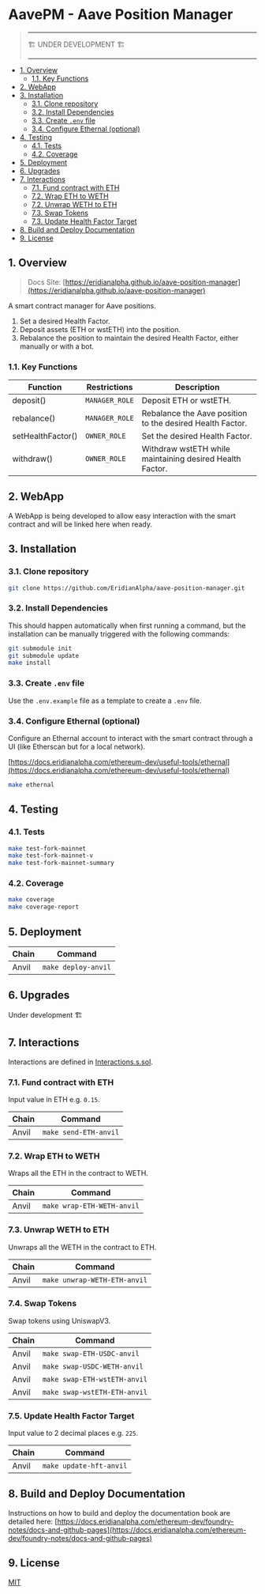 # AavePM - Aave Position Manager

> ---
>
> 🏗️ UNDER DEVELOPMENT 🏗️
>
> ---

- [1. Overview](#1-overview)
  - [1.1. Key Functions](#11-key-functions)
- [2. WebApp](#2-webapp)
- [3. Installation](#3-installation)
  - [3.1. Clone repository](#31-clone-repository)
  - [3.2. Install Dependencies](#32-install-dependencies)
  - [3.3. Create `.env` file](#33-create-env-file)
  - [3.4. Configure Ethernal (optional)](#34-configure-ethernal-optional)
- [4. Testing](#4-testing)
  - [4.1. Tests](#41-tests)
  - [4.2. Coverage](#42-coverage)
- [5. Deployment](#5-deployment)
- [6. Upgrades](#6-upgrades)
- [7. Interactions](#7-interactions)
  - [7.1. Fund contract with ETH](#71-fund-contract-with-eth)
  - [7.2. Wrap ETH to WETH](#72-wrap-eth-to-weth)
  - [7.2. Unwrap WETH to ETH](#72-unwrap-weth-to-eth)
  - [7.3. Swap Tokens](#73-swap-tokens)
  - [7.3. Update Health Factor Target](#73-update-health-factor-target)
- [8. Build and Deploy Documentation](#8-build-and-deploy-documentation)
- [9. License](#9-license)

## 1. Overview

> Docs Site: [https://eridianalpha.github.io/aave-position-manager](https://eridianalpha.github.io/aave-position-manager)

A smart contract manager for Aave positions.

1. Set a desired Health Factor.
2. Deposit assets (ETH or wstETH) into the position.
3. Rebalance the position to maintain the desired Health Factor, either manually or with a bot.

### 1.1. Key Functions

| Function          | Restrictions   | Description                                               |
| ----------------- | -------------- | --------------------------------------------------------- |
| deposit()         | `MANAGER_ROLE` | Deposit ETH or wstETH.                                    |
| rebalance()       | `MANAGER_ROLE` | Rebalance the Aave position to the desired Health Factor. |
| setHealthFactor() | `OWNER_ROLE`   | Set the desired Health Factor.                            |
| withdraw()        | `OWNER_ROLE`   | Withdraw wstETH while maintaining desired Health Factor.  |

## 2. WebApp

A WebApp is being developed to allow easy interaction with the smart contract and will be linked here when ready.

## 3. Installation

### 3.1. Clone repository

```bash
git clone https://github.com/EridianAlpha/aave-position-manager.git
```

### 3.2. Install Dependencies

This should happen automatically when first running a command, but the installation can be manually triggered with the following commands:

```bash
git submodule init
git submodule update
make install
```

### 3.3. Create `.env` file

Use the `.env.example` file as a template to create a `.env` file.

### 3.4. Configure Ethernal (optional)

Configure an Ethernal account to interact with the smart contract through a UI (like Etherscan but for a local network).

[https://docs.eridianalpha.com/ethereum-dev/useful-tools/ethernal](https://docs.eridianalpha.com/ethereum-dev/useful-tools/ethernal)

```bash
make ethernal
```

## 4. Testing

### 4.1. Tests

```bash
make test-fork-mainnet
make test-fork-mainnet-v
make test-fork-mainnet-summary
```

### 4.2. Coverage

```bash
make coverage
make coverage-report
```

## 5. Deployment

| Chain | Command             |
| ----- | ------------------- |
| Anvil | `make deploy-anvil` |

## 6. Upgrades

Under development 🏗️

## 7. Interactions

Interactions are defined in [Interactions.s.sol](./script/Interactions.s.sol).

### 7.1. Fund contract with ETH

Input value in ETH e.g. `0.15`.

| Chain | Command               |
| ----- | --------------------- |
| Anvil | `make send-ETH-anvil` |

### 7.2. Wrap ETH to WETH

Wraps all the ETH in the contract to WETH.

| Chain | Command                    |
| ----- | -------------------------- |
| Anvil | `make wrap-ETH-WETH-anvil` |

### 7.3. Unwrap WETH to ETH

Unwraps all the WETH in the contract to ETH.

| Chain | Command                      |
| ----- | ---------------------------- |
| Anvil | `make unwrap-WETH-ETH-anvil` |

### 7.4. Swap Tokens

Swap tokens using UniswapV3.

| Chain | Command                      |
| ----- | ---------------------------- |
| Anvil | `make swap-ETH-USDC-anvil`   |
| Anvil | `make swap-USDC-WETH-anvil`  |
| Anvil | `make swap-ETH-wstETH-anvil` |
| Anvil | `make swap-wstETH-ETH-anvil` |

### 7.5. Update Health Factor Target

Input value to 2 decimal places e.g. `225`.

| Chain | Command                 |
| ----- | ----------------------- |
| Anvil | `make update-hft-anvil` |

## 8. Build and Deploy Documentation

Instructions on how to build and deploy the documentation book are detailed here: [https://docs.eridianalpha.com/ethereum-dev/foundry-notes/docs-and-github-pages](https://docs.eridianalpha.com/ethereum-dev/foundry-notes/docs-and-github-pages)

## 9. License

[MIT](https://choosealicense.com/licenses/mit/)
